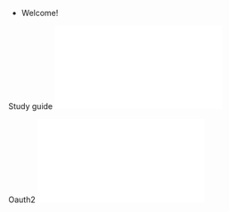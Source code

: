 
- Welcome!

Study guide
![AWS DEA-C01](/AWS-DEA-C01/index.html)

Oauth2
![Oauth2 flow](/oauth2/oauth2.drawio.html)